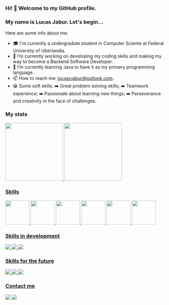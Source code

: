 ### Hi! 👋 Welcome to my GitHub profile.
### My name is Lucas Jabur. Let's begin...

Here are some info about me:

- 🎓 I'm currently a undergradute student in Computer Sciente at Federal University of Uberlandia.
- 🔭 I’m currently working on developing my coding skills and making my way to become a Backend Software Developer.
- 🌱 I’m currently learning Java to have it as my primary programming language.
- 📫 How to reach me: lucascjabur@outlook.com.
- 😁 Some soft skills:
➡️ Great problem solving skills;
➡️ Teamwork experience;
➡️ Passionate about learning new things;
➡️ Perseverance and creativity in the face of challenges.


### My stats

<div>
<a href="https://github.com/lucasjabur">
<img loading="lazy" height="180em" src="https://github-readme-stats.vercel.app/api/top-langs/?username=lucasjabur&layout=compact&langs_count=7&theme=dark"/>
<img loading="lazy" height="180em" src="https://github-readme-stats.vercel.app/api?username=lucasjabur&show_icons=true&theme=dark&include_all_commits=true&count_private=true"/>
</div>


### Skills

<img height="75em" src="https://cdn.jsdelivr.net/gh/devicons/devicon/icons/python/python-original.svg" /> <img height="75em" src="https://cdn.jsdelivr.net/gh/devicons/devicon/icons/c/c-original.svg" /> <img height="75em" src="https://cdn.jsdelivr.net/gh/devicons/devicon/icons/git/git-original.svg" /> <img height="75em" src="https://cdn.jsdelivr.net/gh/devicons/devicon/icons/linux/linux-original.svg" /> <img height="75em" src="https://cdn.jsdelivr.net/gh/devicons/devicon/icons/github/github-original.svg" /> <img height="75em" src="https://cdn.jsdelivr.net/gh/devicons/devicon/icons/gitlab/gitlab-original.svg" />


### Skills in development

<img src="https://cdn.jsdelivr.net/gh/devicons/devicon/icons/java/java-original.svg" /> <img src="https://cdn.jsdelivr.net/gh/devicons/devicon/icons/spring/spring-original.svg" /> <img src="https://cdn.jsdelivr.net/gh/devicons/devicon/icons/gradle/gradle-plain.svg" />


### Skills for the future

<img src="https://cdn.jsdelivr.net/gh/devicons/devicon/icons/postgresql/postgresql-original.svg" /> <img src="https://cdn.jsdelivr.net/gh/devicons/devicon/icons/docker/docker-original.svg" /> <img src="https://cdn.jsdelivr.net/gh/devicons/devicon/icons/graphql/graphql-plain.svg" />


### Contact me

<div>
<a href = "mailto:lucascjabur02@gmail.com"><img loading="lazy" src="https://img.shields.io/badge/Gmail-D14836?style=for-the-badge&logo=gmail&logoColor=white" target="_blank"></a>
<a href="https://www.linkedin.com/in/lucas-cardoso-jabur" target="_blank"><img loading="lazy" src="https://img.shields.io/badge/-LinkedIn-%230077B5?style=for-the-badge&logo=linkedin&logoColor=white" target="_blank"></a>   
</div>
